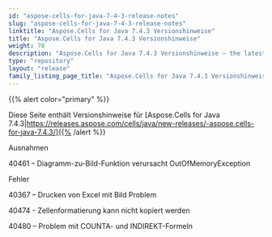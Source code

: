 ```yaml
---
id: "aspose-cells-for-java-7-4-3-release-notes"
slug: "aspose-cells-for-java-7-4-3-release-notes"
linktitle: "Aspose.Cells for Java 7.4.3 Versionshinweise"
title: "Aspose.Cells for Java 7.4.3 Versionshinweise"
weight: 70
description: "Aspose.Cells for Java 7.4.3 Versionshinweise – the latest updates and fixes."
type: "repository"
layout: "release"
family_listing_page_title: "Aspose.Cells for Java 7.4.3 Versionshinweise"
---
```

{{% alert color="primary" %}} 

Diese Seite enthält Versionshinweise für [Aspose.Cells for Java 7.4.3|https://releases.aspose.com/cells/java/new-releases/-aspose.cells-for-java-7.4.3/]{{% /alert %}} 

 Ausnahmen

 40461 – Diagramm-zu-Bild-Funktion verursacht OutOfMemoryException

 Fehler

 40367 – Drucken von Excel mit Bild Problem

40474 - Zellenformatierung kann nicht kopiert werden

 40480 – Problem mit COUNTA- und INDIREKT-Formeln
